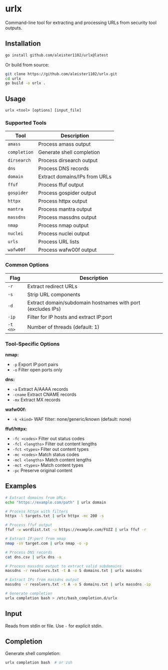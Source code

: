 # urlx

Command-line tool for extracting and processing URLs from security tool outputs.

## Installation

```bash
go install github.com/aleister1102/urlx@latest
```

Or build from source:
```bash
git clone https://github.com/aleister1102/urlx.git
cd urlx
go build -o urlx .
```

## Usage

```
urlx <tool> [options] [input_file]
```

### Supported Tools

| Tool | Description |
|------|-------------|
| `amass` | Process amass output |
| `completion` | Generate shell completion |
| `dirsearch` | Process dirsearch output |
| `dns` | Process DNS records |
| `domain` | Extract domains/IPs from URLs |
| `ffuf` | Process ffuf output |
| `gospider` | Process gospider output |
| `httpx` | Process httpx output |
| `mantra` | Process mantra output |
| `massdns` | Process massdns output |
| `nmap` | Process nmap output |
| `nuclei` | Process nuclei output |
| `urls` | Process URL lists |
| `wafw00f` | Process wafw00f output |

### Common Options

| Flag | Description |
|------|-------------|
| `-r` | Extract redirect URLs |
| `-s` | Strip URL components |
| `-d` | Extract domain/subdomain hostnames with port (excludes IPs) |
| `-ip` | Filter for IP hosts and extract IP:port |
| `-t <n>` | Number of threads (default: 1) |

### Tool-Specific Options

**nmap:**
- `-p` Export IP:port pairs
- `-o` Filter open ports only

**dns:**
- `-a` Extract A/AAAA records
- `-cname` Extract CNAME records  
- `-mx` Extract MX records

**wafw00f:**
- `-k <kind>` WAF filter: none/generic/known (default: none)

**ffuf/httpx:**
- `-fc <codes>` Filter out status codes
- `-fcl <lengths>` Filter out content lengths
- `-fct <types>` Filter out content types
- `-mc <codes>` Match status codes
- `-mcl <lengths>` Match content lengths
- `-mct <types>` Match content types
- `-pc` Preserve original content

## Examples

```bash
# Extract domains from URLs
echo "https://example.com/path" | urlx domain

# Process httpx with filters
httpx -l targets.txt | urlx httpx -mc 200 -s

# Process ffuf output
ffuf -w wordlist.txt -u https://example.com/FUZZ | urlx ffuf -r

# Extract IP:port from nmap
nmap -sV target.com | urlx nmap -o -p

# Process DNS records
cat dns.csv | urlx dns -a

# Process massdns output to extract valid subdomains
massdns -r resolvers.txt -t A -o S domains.txt | urlx massdns

# Extract IPs from massdns output
massdns -r resolvers.txt -t A -o S domains.txt | urlx massdns -ip

# Generate completion
urlx completion bash > /etc/bash_completion.d/urlx
```

## Input

Reads from stdin or file. Use `-` for explicit stdin.

## Completion

Generate shell completion:
```bash
urlx completion bash  # or zsh
```